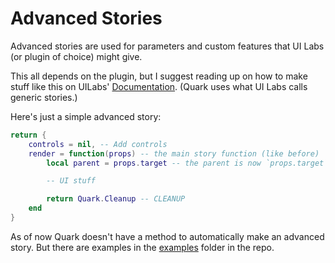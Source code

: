 # Advanced Stories

Advanced stories are used for parameters and custom features that UI Labs (or plugin of choice) might give.

This all depends on the plugin, but I suggest reading up on how to make stuff like this on UILabs' [Documentation](https://pepeeltoro41.github.io/ui-labs/docs/stories/advanced/generic.html). (Quark uses what UI Labs calls generic stories.)

Here's just a simple advanced story:

```lua
return {
    controls = nil, -- Add controls
    render = function(props) -- the main story function (like before)
        local parent = props.target -- the parent is now `props.target`

        -- UI stuff

        return Quark.Cleanup -- CLEANUP
    end
}
```

As of now Quark doesn't have a method to automatically make an advanced story. But there are examples in the [examples](https://github.com/creepersaur/quark/tree/master/src/examples/Stories) folder in the repo.
